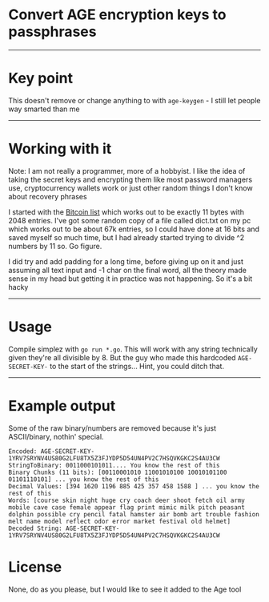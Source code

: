 # Convert AGE encryption keys to passphrases

---
# Key point
This doesn't remove or change anything to with `age-keygen` - I still let people way smarted than me  

---
# Working with it
Note: I am not really a programmer, more of a hobbyist. I like the idea of taking the secret keys and encrypting
them like most password managers use, cryptocurrency wallets work or just other random things I don't know about
recovery phrases

I started with the [Bitcoin list](https://github.com/bitcoin/bips/blob/master/bip-0039/english.txt) which works out 
to be exactly 11 bytes with 2048 entries.
I've got some random copy of a file called dict.txt on my pc which works out to be about 67k entries, so I could have
done at 16 bits and saved myself so much time, but I had already started trying to divide ^2 numbers by 11 so. 
Go figure.

I did try and add padding for a long time, before giving up on it and just assuming all text input and -1 char on the
final word, all the theory made sense in my head but getting it in practice was not happening. So it's a bit hacky

---
# Usage
Compile simplez with `go run *.go`. This will work with any string technically given they're all divisible by 8. But
the guy who made this hardcoded `AGE-SECRET-KEY-` to the start of the strings... Hint, you could ditch that.

---
# Example output
Some of the raw binary/numbers are removed because it's just ASCII/binary, nothin' special.
```
Encoded: AGE-SECRET-KEY-1YRV7SRYNV4US80G2LFU8TX5Z3FJYDP5D54UN4PV2C7HSQVKGKC2S4AU3CW
StringToBinary: 0011000101011.... You know the rest of this
Binary Chunks (11 bits): [00110001010 11001010100 10010101100 01101110101] ... you know the rest of this
Decimal Values: [394 1620 1196 885 425 357 458 1588 ] ... you know the rest of this
Words: [course skin night huge cry coach deer shoot fetch oil army mobile cave case female appear flag print mimic milk pitch peasant dolphin possible cry pencil fatal hamster air bomb art trouble fashion melt name model reflect odor error market festival old helmet]
Decoded String: AGE-SECRET-KEY-1YRV7SRYNV4US80G2LFU8TX5Z3FJYDP5D54UN4PV2C7HSQVKGKC2S4AU3CW
```


# License
None, do as you please, but I would like to see it added to the Age tool